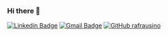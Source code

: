 ### Hi there 👋
[![Linkedin Badge](https://img.shields.io/badge/linkedin-%230077B5.svg?&style=for-the-badge&logo=linkedin&logoColor=white&link=https://www.linkedin.com/in/renan-afrausino/)](https://www.linkedin.com/in/renan-afrausino/)
[![Gmail Badge](https://img.shields.io/badge/gmail-D14836?&style=for-the-badge&logo=gmail&logoColor=white&link=mailto:renan.afrausino@gmail.com)](mailto:renan.afrausino@gmail.com)
[![GitHub rafrausino](https://img.shields.io/badge/github-%23100000.svg?&style=for-the-badge&logo=rafrausino&logoColor=white)](https://github.com/rafrausino)


<!--
**rafrausino/rafrausino** is a ✨ _special_ ✨ repository because its `README.md` (this file) appears on your GitHub profile.

Here are some ideas to get you started:

- 🔭 I’m currently working on ...
- 🌱 I’m currently learning ...
- 👯 I’m looking to collaborate on ...
- 🤔 I’m looking for help with ...
- 💬 Ask me about ...
- 📫 How to reach me: ...
- 😄 Pronouns: ...
- ⚡ Fun fact: ...
-->
